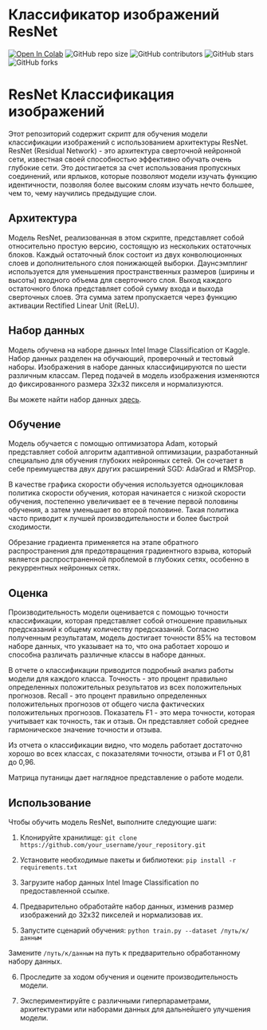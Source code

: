 
# Классификатор изображений ResNet
[![Open In Colab](https://colab.research.google.com/assets/colab-badge.svg)](https://colab.research.google.com/drive/1A_HNxymHiWoQs25Haq1HtuTFQs_ujTw2?usp=sharing)
![GitHub repo size](https://img.shields.io/github/repo-size/Odilbek99/intel-image-classification-resnet)
![GitHub contributors](https://img.shields.io/github/contributors/Odilbek99/intel-image-classification-resnet)
![GitHub stars](https://img.shields.io/github/stars/Odilbek99/intel-image-classification-resnet)
![GitHub forks](https://img.shields.io/github/forks/Odilbek99/intel-image-classification-resnet)


# ResNet Классификация изображений

Этот репозиторий содержит скрипт для обучения модели классификации изображений с использованием архитектуры ResNet. ResNet (Residual Network) - это архитектура сверточной нейронной сети, известная своей способностью эффективно обучать очень глубокие сети. Это достигается за счет использования пропускных соединений, или ярлыков, которые позволяют модели изучать функцию идентичности, позволяя более высоким слоям изучать нечто большее, чем то, чему научились предыдущие слои.

## Архитектура

Модель ResNet, реализованная в этом скрипте, представляет собой относительно простую версию, состоящую из нескольких остаточных блоков. Каждый остаточный блок состоит из двух конволюционных слоев и дополнительного слоя понижающей выборки. Даунсэмплинг используется для уменьшения пространственных размеров (ширины и высоты) входного объема для сверточного слоя. Выход каждого остаточного блока представляет собой сумму входа и выхода сверточных слоев. Эта сумма затем пропускается через функцию активации Rectified Linear Unit (ReLU).

## Набор данных

Модель обучена на наборе данных Intel Image Classification от Kaggle. Набор данных разделен на обучающий, проверочный и тестовый наборы. Изображения в наборе данных классифицируются по шести различным классам. Перед подачей в модель изображения изменяются до фиксированного размера 32x32 пикселя и нормализуются.

Вы можете найти набор данных [здесь](https://www.kaggle.com/puneet6060/intel-image-classification).

## Обучение

Модель обучается с помощью оптимизатора Adam, который представляет собой алгоритм адаптивной оптимизации, разработанный специально для обучения глубоких нейронных сетей. Он сочетает в себе преимущества двух других расширений SGD: AdaGrad и RMSProp.

В качестве графика скорости обучения используется одноцикловая политика скорости обучения, которая начинается с низкой скорости обучения, постепенно увеличивает ее в течение первой половины обучения, а затем уменьшает во второй половине. Такая политика часто приводит к лучшей производительности и более быстрой сходимости.

Обрезание градиента применяется на этапе обратного распространения для предотвращения градиентного взрыва, который является распространенной проблемой в глубоких сетях, особенно в рекуррентных нейронных сетях.

## Оценка

Производительность модели оценивается с помощью точности классификации, которая представляет собой отношение правильных предсказаний к общему количеству предсказаний. Согласно полученным результатам, модель достигает точности 85% на тестовом наборе данных, что указывает на то, что она работает хорошо и способна различать различные классы в наборе данных.

В отчете о классификации приводится подробный анализ работы модели для каждого класса. Точность - это процент правильно определенных положительных результатов из всех положительных прогнозов. Recall - это процент правильно определенных положительных прогнозов от общего числа фактических положительных прогнозов. Показатель F1 - это мера точности, которая учитывает как точность, так и отзыв. Он представляет собой среднее гармоническое значение точности и отзыва.

Из отчета о классификации видно, что модель работает достаточно хорошо во всех классах, с показателями точности, отзыва и F1 от 0,81 до 0,96.

Матрица путаницы дает наглядное представление о работе модели.

## Использование

Чтобы обучить модель ResNet, выполните следующие шаги:

1. Клонируйте хранилище:
```git clone https://github.com/your_username/your_repository.git```
2. Установите необходимые пакеты и библиотеки:
```pip install -r requirements.txt```

3. Загрузите набор данных Intel Image Classification по предоставленной ссылке.

4. Предварительно обработайте набор данных, изменив размер изображений до 32x32 пикселей и нормализовав их.

5. Запустите сценарий обучения:
```python train.py --dataset /путь/к/данным```

Замените `/путь/к/данным` на путь к предварительно обработанному набору данных.

6. Проследите за ходом обучения и оцените производительность модели.

7. Экспериментируйте с различными гиперпараметрами, архитектурами или наборами данных для дальнейшего улучшения модели.
